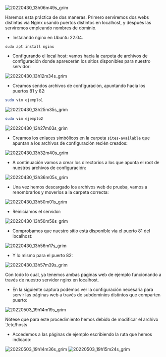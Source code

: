 ![20220430_13h06m49s_grim](https://user-images.githubusercontent.com/91564852/166104724-9c1445c6-9ec7-49b1-95d5-aefe827d00d7.png)

Haremos esta práctica de dos maneras. Primero serviremos dos webs distintas vía Nginx usando puertos distintos en localhost, y después las serviremos empleando nombres de dominio.

- Instalando nginx en Ubuntu 22.04.

```
sudo apt install nginx
```

- Configurando el local host: vamos hacia la carpeta de archivos de configuración donde aparecerán los sitios disponibles para nuestro servidor:

![20220430_13h12m34s_grim](https://user-images.githubusercontent.com/91564852/166104759-7e6c7adf-c656-4738-95c2-d4812836db1d.png)

- Creamos sendos archivos de configuración, apuntando hacia los puertos 81 y 82:

```bash
sudo vim ejemplo1
```

![20220430_13h25m35s_grim](https://user-images.githubusercontent.com/91564852/166104766-7345461f-172a-4d50-8712-a13f5ba1839a.png)


```bash
sudo vim ejemplo2
```

![20220430_13h27m03s_grim](https://user-images.githubusercontent.com/91564852/166104777-01c16b37-8aa5-4b86-b1e5-3603bb5ff0dd.png)

- Creamos los enlaces simbólicos en la carpeta `sites-available` que apuntan a los archivos de configuración recién creados:

![20220430_13h32m40s_grim](https://user-images.githubusercontent.com/91564852/166104790-c8f2582b-e68f-4337-8e62-a1d6b61b11bf.png)

- A continuación vamos a crear los directorios a los que apunta el root de nuestros archivos de configuración:

![20220430_13h36m05s_grim](https://user-images.githubusercontent.com/91564852/166104798-f0059c29-3173-4dde-8cdd-60bf772343a2.png)

- Una vez hemos descargado los archivos web de prueba, vamos a renombrarlos y moverlos a la carpeta correcta:

![20220430_13h50m01s_grim](https://user-images.githubusercontent.com/91564852/166104806-7e4fbca5-9e1f-4312-b7c0-34b7dfbcf583.png)

- Reiniciamos el servidor:

![20220430_13h50m56s_grim](https://user-images.githubusercontent.com/91564852/166104809-08af884d-2a5f-46b7-8f4f-4ab6199ef74b.png)

- Comprobamos que nuestro sitio está disponible vía el puerto 81 del localhost:

![20220430_13h56m17s_grim](https://user-images.githubusercontent.com/91564852/166104837-ee53eb41-4a09-46ef-af08-8136956a5d60.png)

- Y lo mismo para el puerto 82:

![20220430_13h57m39s_grim](https://user-images.githubusercontent.com/91564852/166104845-2c191d4f-3d6a-4143-9d0a-10f1ec5fe346.png)

Con todo lo cual, ya tenemos ambas páginas web de ejemplo funcionando a través de nuestro servidor nginx en localhost.

- En la siguiente captura podemos ver la configuración necesaria para servir las páginas web a través de subdominios distintos que comparten puerto:

![20220503_19h14m19s_grim](https://user-images.githubusercontent.com/91564852/166505223-ce53cf63-8cd1-4f1f-9e8a-db1e7521b2df.png)

Nótese que para este procedimiento hemos debido de modificar el archivo `/etc/hosts

- Accedemos a las páginas de ejemplo escribiendo la ruta que hemos indicado:

![20220503_19h14m36s_grim](https://user-images.githubusercontent.com/91564852/166505380-131e0aca-af71-421d-9be3-0f310689c4ef.png)
![20220503_19h15m24s_grim](https://user-images.githubusercontent.com/91564852/166505411-017187f6-6231-4214-91d1-b7461fa11e41.png)


